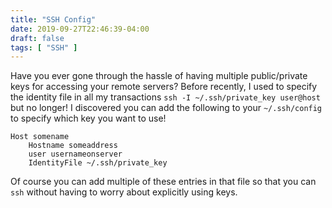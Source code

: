 ```yaml
---
title: "SSH Config"
date: 2019-09-27T22:46:39-04:00
draft: false
tags: [ "SSH" ]
---
```


Have you ever gone through the hassle of having multiple public/private keys for accessing your remote servers? Before recently, I used to specify the identity file in all my transactions `ssh -I ~/.ssh/private_key user@host` but no longer! I discovered you can add the following to your `~/.ssh/config` to specify which key you want to use!

```
Host somename 
    Hostname someaddress
    user usernameonserver
    IdentityFile ~/.ssh/private_key
```

Of course you can add multiple of these entries in that file so that you can `ssh` without having to worry about explicitly using keys.
